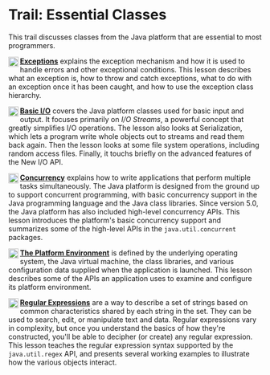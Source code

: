 <h1>Trail: Essential Classes</h1>
<p>This trail discusses classes from the Java platform that are essential to most programmers. <!--    EXCEPTIONS    --></p>
<p><a href="exceptions/index.html"><img src="../images/coreIcon.gif" alt="Trail icon" align="left" width="20" height="20" border="0" /> <b>Exceptions</b></a> explains the exception mechanism and how it is used to handle errors and other exceptional conditions. This lesson describes what an exception is, how to throw and catch exceptions, what to do with an exception once it has been caught, and how to use the exception class hierarchy. <!--    I/O    --></p>
<p><a href="io/index.html"><img src="../images/coreIcon.gif" alt="Trail icon" align="left" width="20" height="20" border="0" /> <b>Basic I/O</b></a> covers the Java platform classes used for basic input and output. It focuses primarily on <em>I/O Streams</em>, a powerful concept that greatly simplifies I/O operations. The lesson also looks at Serialization, which lets a program write whole objects out to streams and read them back again. Then the lesson looks at some file system operations, including random access files. Finally, it touchs briefly on the advanced features of the New I/O API. <!--    CONCURRENCY    --></p>
<p><a href="concurrency/index.html"><img src="../images/coreIcon.gif" alt="Trail icon" align="left" width="20" height="20" border="0" /> <b>Concurrency</b></a> explains how to write applications that perform multiple tasks simultaneously. The Java platform is designed from the ground up to support concurrent programming, with basic concurrency support in the Java programming language and the Java class libraries. Since version 5.0, the Java platform has also included high-level concurrency APIs. This lesson introduces the platform&#39;s basic concurrency support and summarizes some of the high-level APIs in the <code>java.util.concurrent</code> packages. <!-- Environment --></p>
<p><a href="environment/index.html"><img src="../images/coreIcon.gif" alt="Trail icon" align="left" width="20" height="20" border="0" /> <b>The Platform Environment</b></a> is defined by the underlying operating system, the Java virtual machine, the class libraries, and various configuration data supplied when the application is launched. This lesson describes some of the APIs an application uses to examine and configure its platform environment. <!-- Regular Expressions --></p>
<p><a href="regex/index.html"><img src="../images/coreIcon.gif" alt="Trail icon" align="left" width="20" height="20" border="0" /> <b>Regular Expressions</b></a> are a way to describe a set of strings based on common characteristics shared by each string in the set. They can be used to search, edit, or manipulate text and data. Regular expressions vary in complexity, but once you understand the basics of how they&#39;re constructed, you&#39;ll be able to decipher (or create) any regular expression. This lesson teaches the regular expression syntax supported by the <code>java.util.regex</code> API, and presents several working examples to illustrate how the various objects interact.</p>
